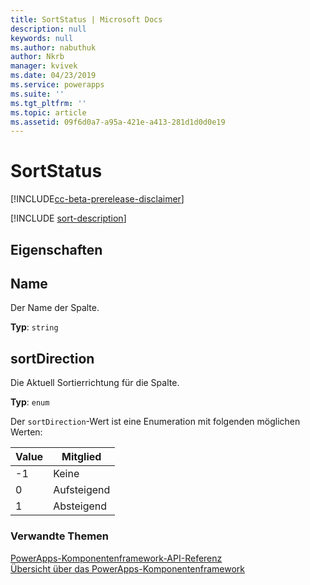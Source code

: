 ```yaml
---
title: SortStatus | Microsoft Docs
description: null
keywords: null
ms.author: nabuthuk
author: Nkrb
manager: kvivek
ms.date: 04/23/2019
ms.service: powerapps
ms.suite: ''
ms.tgt_pltfrm: ''
ms.topic: article
ms.assetid: 09f6d0a7-a95a-421e-a413-281d1d0d0e19
---
```


# <a name="sortstatus"></a>SortStatus

[!INCLUDE[cc-beta-prerelease-disclaimer](../../../includes/cc-beta-prerelease-disclaimer.md)]

[!INCLUDE [sort-description](includes/sortstatus-description.md)]

## <a name="properties"></a>Eigenschaften

## <a name="name"></a>Name

Der Name der Spalte.

**Typ**: `string`

## <a name="sortdirection"></a>sortDirection

<!-- ColumnSortDirection  -->
Die Aktuell Sortierrichtung für die Spalte.

**Typ**: `enum`

Der `sortDirection`-Wert ist eine Enumeration mit folgenden möglichen Werten:

|Value|Mitglied|
|--|--|
|-1|Keine|
|0|Aufsteigend|
|1|Absteigend|


### <a name="related-topics"></a>Verwandte Themen

[PowerApps-Komponentenframework-API-Referenz](../reference/index.md)<br/>
[Übersicht über das PowerApps-Komponentenframework](../overview.md)